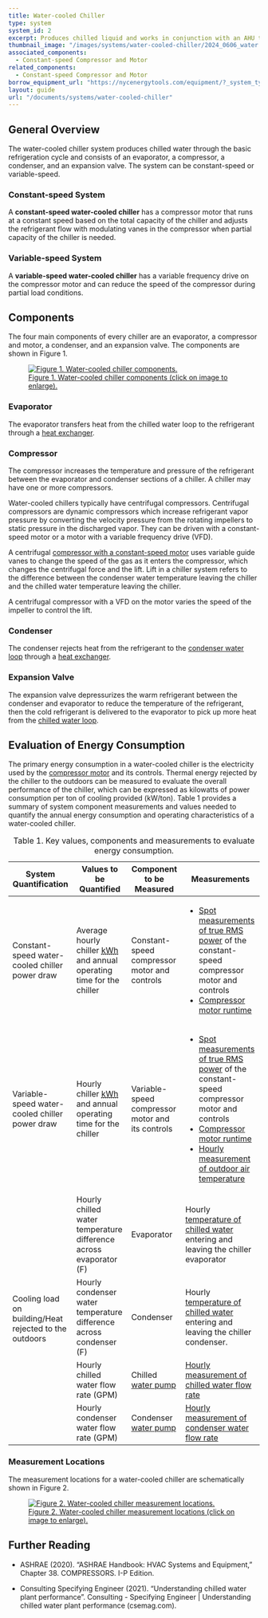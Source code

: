 ```yaml
---
title: Water-cooled Chiller
type: system
system_id: 2
excerpt: Produces chilled liquid and works in conjunction with an AHU to provide cooling. The condenser side rejects heat to the outdoor air using cooling towers.
thumbnail_image: "/images/systems/water-cooled-chiller/2024_0606_water cooled chiller system_thumbnail_RESIZED-01.jpg"
associated_components:
  - Constant-speed Compressor and Motor
related_components:
  - Constant-speed Compressor and Motor
borrow_equipment_url: "https://nycenergytools.com/equipment/?_system_type=chiller"
layout: guide
url: "/documents/systems/water-cooled-chiller"
---
```


## General Overview

The water-cooled chiller system produces chilled water through the basic refrigeration cycle and consists of an evaporator, a compressor, a condenser, and an expansion valve. The system can be constant-speed or variable-speed.

### Constant-speed System

A <strong>constant-speed water-cooled chiller</strong> has a compressor motor that runs at a constant speed based on the total capacity of the chiller and adjusts the refrigerant flow with modulating vanes in the compressor when partial capacity of the chiller is needed.

### Variable-speed System

A <strong>variable-speed water-cooled chiller</strong> has a variable frequency drive on the compressor motor and can reduce the speed of the compressor during partial load conditions. 

## Components

The four main components of every chiller are an evaporator, a compressor and motor, a condenser, and an expansion valve. The components are shown in Figure 1. 

<a href="/images/systems/water-cooled-chiller/2024_0425_WCC system_figure 1 updated.jpg">
<figure class="figure">
  <img src="/images/systems/water-cooled-chiller/2024_0425_WCC system_figure 1 updated.jpg" class="figure-img img-fluid rounded" alt="Figure 1. Water-cooled chiller components.">
  <figcaption class="figure-caption text-left">Figure 1. Water-cooled chiller components (click on image to enlarge).</figcaption>
</figure>
</a>

### Evaporator

The evaporator transfers heat from the chilled water loop to the refrigerant through a [heat exchanger](/documents/components/liquid-to-liquid-heat-exchanger). 

### Compressor

The compressor increases the temperature and pressure of the refrigerant between the evaporator and condenser sections of a chiller. A chiller may have one or more compressors.

Water-cooled chillers typically have centrifugal compressors. Centrifugal compressors are dynamic compressors which increase refrigerant vapor pressure by converting the velocity pressure from the rotating impellers to static pressure in the discharged vapor. They can be driven with a constant-speed motor or a motor with a variable frequency drive (VFD).

A centrifugal [compressor with a constant-speed motor](/documents/components/constant-speed-compressor-and-motor) uses variable guide vanes to change the speed of the gas as it enters the compressor, which changes the centrifugal force and the lift. Lift in a chiller system refers to the difference between the condenser water temperature leaving the chiller and the chilled water temperature leaving the chiller. 

A centrifugal compressor with a VFD on the motor varies the speed of the impeller to control the lift.

### Condenser

The condenser rejects heat from the refrigerant to the [condenser water loop](/documents/systems/condenser-water-loop) through a [heat exchanger](/documents/components/liquid-to-liquid-heat-exchanger).

### Expansion Valve

The expansion valve depressurizes the warm refrigerant between the condenser and evaporator to reduce the temperature of the refrigerant, then the cold refrigerant is delivered to the evaporator to pick up more heat from the [chilled water loop](/documents/systems/chilled-water-loop). 

## Evaluation of Energy Consumption

The primary energy consumption in a water-cooled chiller is the electricity used by the [compressor motor](/documents/components/constant-speed-compressor-and-motor) and its controls. Thermal energy rejected by the chiller to the outdoors can be measured to evaluate the overall performance of the chiller, which can be expressed as kilowatts of power consumption per ton of cooling provided (kW/ton). Table 1 provides a summary of system component measurements and values needed to quantify the annual energy consumption and operating characteristics of a water-cooled chiller. 

<div class="table-wrapper">
<table>
    <caption>Table 1. Key values, components and measurements to evaluate energy consumption.</caption>
    <thead>
        <tr>
            <th>
                System Quantification
            </th>
            <th>
                Values to be Quantified
            </th>
            <th>
                Component to be Measured
            </th>
            <th>
                Measurements
            </th>
        </tr>
    </thead>
    <tbody>
        <tr>
            <td>
                Constant-speed water-cooled chiller power draw
            </td>
            <td>
                Average hourly chiller <a class="glossary-link" href="/glossary#kwh"><abbr title="Kilowatt Hour">kWh</abbr></a> and annual operating time for the chiller
            </td>
            <td>
                Constant-speed compressor motor and controls
            </td>
            <td>
                <ul>
                    <li><a href="/documents/measurement-technique/electrical-spot-measurement">Spot measurements of true RMS power</a> of the constant-speed compressor motor and controls</li>
                    <li><a href="/documents/measurement-technique/motor-runtime">Compressor motor runtime</a></li>
                </ul>
            </td>
        </tr>
        <tr>
            <td>
                Variable-speed water-cooled chiller power draw
            </td>
            <td>
                Hourly chiller <a class="glossary-link" href="/glossary#kwh"><abbr title="Kilowatt Hour">kWh</abbr></a> and annual operating time for the chiller
            </td>
            <td>
                Variable-speed compressor motor and its controls
            </td>
            <td>
                <ul>
                    <li><a href="/documents/measurement-technique/electrical-spot-measurement">Spot measurements of true RMS power</a> of the constant-speed compressor motor and controls</li> 
                    <li><a href="/documents/measurement-technique/motor-runtime">Compressor motor runtime</a></li> 
                    <li><a href="/documents/measurement-technique/outside-air-temperature">Hourly measurement of outdoor air temperature</a></li>
            </td>
        </tr>
        <tr>
            <td rowspan="4" style="vertical-align:middle; border-bottom:none;">
                Cooling load on building/Heat rejected to the outdoors
            </td>
            <td>
                Hourly chilled water temperature difference across evaporator (F)
            </td>
            <td>
                Evaporator
            </td>
            <td>
                Hourly <a href="/documents/measurement-technique/pipe-surface-water-temperature">temperature of chilled water</a> entering and leaving the chiller evaporator
            </td>
        </tr>
        <tr>
            <td>
                Hourly condenser water temperature difference across condenser (F)
            </td>
            <td>
                Condenser
            </td>
            <td>
                Hourly <a href="/documents/measurement-technique/pipe-surface-water-temperature">temperature of chilled water</a> entering and leaving the chiller condenser.
            </td>
        </tr>
        <tr>
            <td>
                Hourly chilled water flow rate (GPM)
            </td>
            <td>
                Chilled <a href="/documents/components/constant-speed-constant-volume-pump-motor">water pump</a>
            </td>
            <td>
                <a href="/documents/measurement-technique/water-flow-rate">Hourly measurement of chilled water flow rate</a>
            </td>
        </tr>
        <tr>
            <td>
                Hourly condenser water flow rate (GPM)
            </td>
            <td>
                Condenser <a href="/documents/components/constant-speed-constant-volume-pump-motor">water pump</a>
            </td>
            <td>
                <a href="/documents/measurement-technique/water-flow-rate">Hourly measurement of condenser water flow rate</a>
            </td>
        </tr>
    </tbody>
</table> 
</div>

### Measurement Locations

The measurement locations for a water-cooled chiller are schematically shown in Figure 2.

<a href="/images/systems/water-cooled-chiller/2024_0425_WCC system_figure 2 updated.jpg">
<figure class="figure">
  <img src="/images/systems/water-cooled-chiller/2024_0425_WCC system_figure 2 updated.jpg" class="figure-img img-fluid rounded" alt="Figure 2. Water-cooled chiller measurement locations.">
  <figcaption class="figure-caption text-left">Figure 2. Water-cooled chiller measurement locations (click on image to enlarge).</figcaption>
</figure>
</a>

## Further Reading

- ASHRAE (2020). “ASHRAE Handbook: HVAC Systems and Equipment,” Chapter 38. COMPRESSORS. I-P Edition.

- Consulting Specifying Engineer (2021). “Understanding chilled water plant performance”. Consulting - Specifying Engineer | Understanding chilled water plant performance (csemag.com).